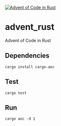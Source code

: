 [![Advent of Code in Rust](https://github.com/jcurtis/advent_2022/actions/workflows/rust.yml/badge.svg)](https://github.com/jcurtis/advent_2022/actions/workflows/rust.yml)

# advent_rust

Advent of Code in Rust

## Dependencies

```shell
cargo install cargo-aoc
```

## Test

```shell
cargo test
```

## Run

```shell
cargo aoc -d 1
```
